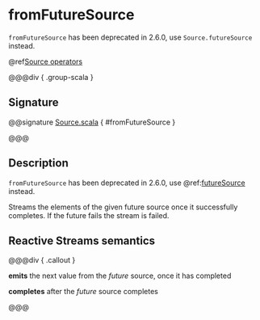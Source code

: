# fromFutureSource

`fromFutureSource` has been deprecated in 2.6.0, use `Source.futureSource` instead.

@ref[Source operators](../index.md#source-operators)

@@@div { .group-scala }

## Signature

@@signature [Source.scala](/akka-stream/src/main/scala/akka/stream/scaladsl/Source.scala) { #fromFutureSource }

@@@

## Description

`fromFutureSource` has been deprecated in 2.6.0, use @ref:[futureSource](futureSource.md) instead.

Streams the elements of the given future source once it successfully completes. 
If the future fails the stream is failed.

## Reactive Streams semantics

@@@div { .callout }

**emits** the next value from the *future* source, once it has completed

**completes** after the *future* source completes

@@@

